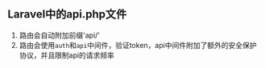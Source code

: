 ## Laravel中的api.php文件

1. 路由会自动附加前缀'api/'
2. 路由会使用`auth`和`api`中间件，验证token，api中间件附加了额外的安全保护协议，并且限制api的请求频率
